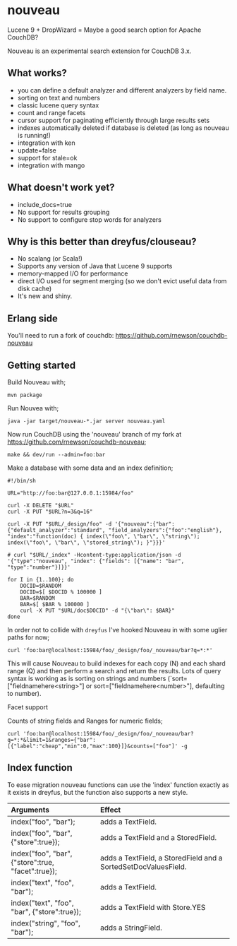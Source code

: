 # nouveau
Lucene 9 + DropWizard = Maybe a good search option for Apache CouchDB?

Nouveau is an experimental search extension for CouchDB 3.x.

## What works?

* you can define a default analyzer and different analyzers by field name.
* sorting on text and numbers
* classic lucene query syntax
* count and range facets
* cursor support for paginating efficiently through large results sets
* indexes automatically deleted if database is deleted (as long as nouveau is running!)
* integration with ken
* update=false
* support for stale=ok
* integration with mango

## What doesn't work yet?

* include_docs=true
* No support for results grouping
* No support to configure stop words for analyzers

## Why is this better than dreyfus/clouseau?

* No scalang (or Scala!)
* Supports any version of Java that Lucene 9 supports
* memory-mapped I/O for performance
* direct I/O used for segment merging (so we don't evict useful data from disk cache)
* It's new and shiny.

## Erlang side

You'll need to run a fork of couchdb: https://github.com/rnewson/couchdb-nouveau

## Getting started

Build Nouveau with;

`mvn package`

Run Nouvea with;

`java -jar target/nouveau-*.jar server nouveau.yaml`

Now run CouchDB using the 'nouveau' branch of my fork at https://github.com/rnewson/couchdb-nouveau;

`make && dev/run --admin=foo:bar`

Make a database with some data and an index definition;

```
#!/bin/sh

URL="http://foo:bar@127.0.0.1:15984/foo"

curl -X DELETE "$URL"
curl -X PUT "$URL?n=3&q=16"

curl -X PUT "$URL/_design/foo" -d '{"nouveau":{"bar":{"default_analyzer":"standard", "field_analyzers":{"foo":"english"}, "index":"function(doc) { index(\"foo\", \"bar\", \"string\"); index(\"foo\", \"bar\", \"stored_string\"); }"}}}'

# curl "$URL/_index" -Hcontent-type:application/json -d '{"type":"nouveau", "index": {"fields": [{"name": "bar", "type":"number"}]}}'

for I in {1..100}; do
    DOCID=$RANDOM
    DOCID=$[ $DOCID % 100000 ]
    BAR=$RANDOM
    BAR=$[ $BAR % 100000 ]
    curl -X PUT "$URL/doc$DOCID" -d "{\"bar\": $BAR}"
done
```

In order not to collide with `dreyfus` I've hooked Nouveau in with some uglier paths for now;

`curl 'foo:bar@localhost:15984/foo/_design/foo/_nouveau/bar?q=*:*'`

This will cause Nouveau to build indexes for each copy (N) and each
shard range (Q) and then perform a search and return the results. Lots
of query syntax is working as is sorting on strings and numbers
(`sort=["fieldnamehere&lt;string&gt;"] or sort=["fieldnamehere&lt;number&gt;"],
defaulting to number).

Facet support

Counts of string fields and Ranges for numeric fields;

```
curl 'foo:bar@localhost:15984/foo/_design/foo/_nouveau/bar?q=*:*&limit=1&ranges={"bar":[{"label":"cheap","min":0,"max":100}]}&counts=["foo"]' -g
```

## Index function

To ease migration nouveau functions can use the 'index' function exactly as it exists in dreyfus, but the function also supports a new style.

| Arguments                                          | Effect
| :------------------------------------------------- | :-----
| index("foo", "bar");                               | adds a TextField.
| index("foo", "bar", {"store":true});               | adds a TextField and a StoredField.
| index("foo", "bar", {"store":true, "facet":true}); | adds a TextField, a StoredField and a SortedSetDocValuesField.
| index("text", "foo", "bar");                       | adds a TextField.
| index("text", "foo", "bar", {"store":true});       | adds a TextField with Store.YES
| index("string", "foo", "bar");                     | adds a StringField.
